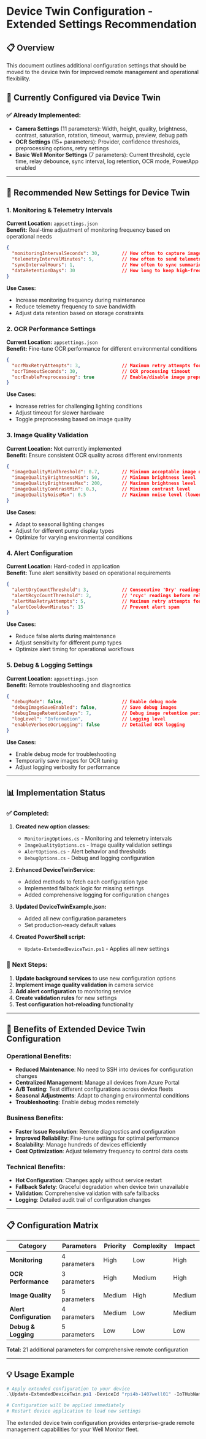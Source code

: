 # Device Twin Configuration - Extended Settings Recommendation

## 📋 Overview

This document outlines additional configuration settings that should be moved to the device twin for improved remote management and operational flexibility.

## 🎯 **Currently Configured via Device Twin**

### ✅ **Already Implemented:**
- **Camera Settings** (11 parameters): Width, height, quality, brightness, contrast, saturation, rotation, timeout, warmup, preview, debug path
- **OCR Settings** (15+ parameters): Provider, confidence thresholds, preprocessing options, retry settings
- **Basic Well Monitor Settings** (7 parameters): Current threshold, cycle time, relay debounce, sync interval, log retention, OCR mode, PowerApp enabled

---

## 🚀 **Recommended New Settings for Device Twin**

### 1. **Monitoring & Telemetry Intervals**
**Current Location:** `appsettings.json`  
**Benefit:** Real-time adjustment of monitoring frequency based on operational needs

```json
{
  "monitoringIntervalSeconds": 30,        // How often to capture images and check pump
  "telemetryIntervalMinutes": 5,          // How often to send telemetry to Azure
  "syncIntervalHours": 1,                 // How often to sync summaries
  "dataRetentionDays": 30                 // How long to keep high-frequency readings
}
```

**Use Cases:**
- Increase monitoring frequency during maintenance
- Reduce telemetry frequency to save bandwidth
- Adjust data retention based on storage constraints

### 2. **OCR Performance Settings**
**Current Location:** `appsettings.json`  
**Benefit:** Fine-tune OCR performance for different environmental conditions

```json
{
  "ocrMaxRetryAttempts": 3,               // Maximum retry attempts for failed OCR
  "ocrTimeoutSeconds": 30,                // OCR processing timeout
  "ocrEnablePreprocessing": true          // Enable/disable image preprocessing
}
```

**Use Cases:**
- Increase retries for challenging lighting conditions
- Adjust timeout for slower hardware
- Toggle preprocessing based on image quality

### 3. **Image Quality Validation**
**Current Location:** Not currently implemented  
**Benefit:** Ensure consistent OCR quality across different environments

```json
{
  "imageQualityMinThreshold": 0.7,        // Minimum acceptable image quality
  "imageQualityBrightnessMin": 50,        // Minimum brightness level
  "imageQualityBrightnessMax": 200,       // Maximum brightness level
  "imageQualityContrastMin": 0.3,         // Minimum contrast level
  "imageQualityNoiseMax": 0.5             // Maximum noise level (lower is better)
}
```

**Use Cases:**
- Adapt to seasonal lighting changes
- Adjust for different pump display types
- Optimize for varying environmental conditions

### 4. **Alert Configuration**
**Current Location:** Hard-coded in application  
**Benefit:** Tune alert sensitivity based on operational requirements

```json
{
  "alertDryCountThreshold": 3,            // Consecutive 'Dry' readings before alert
  "alertRcycCountThreshold": 2,           // 'rcyc' readings before relay action
  "alertMaxRetryAttempts": 5,             // Maximum retry attempts for failed operations
  "alertCooldownMinutes": 15              // Prevent alert spam
}
```

**Use Cases:**
- Reduce false alerts during maintenance
- Adjust sensitivity for different pump types
- Optimize alert timing for operational workflows

### 5. **Debug & Logging Settings**
**Current Location:** `appsettings.json`  
**Benefit:** Remote troubleshooting and diagnostics

```json
{
  "debugMode": false,                     // Enable debug mode
  "debugImageSaveEnabled": false,         // Save debug images
  "debugImageRetentionDays": 7,           // Debug image retention period
  "logLevel": "Information",              // Logging level
  "enableVerboseOcrLogging": false        // Detailed OCR logging
}
```

**Use Cases:**
- Enable debug mode for troubleshooting
- Temporarily save images for OCR tuning
- Adjust logging verbosity for performance

---

## 📊 **Implementation Status**

### ✅ **Completed:**
1. **Created new option classes:**
   - `MonitoringOptions.cs` - Monitoring and telemetry intervals
   - `ImageQualityOptions.cs` - Image quality validation settings
   - `AlertOptions.cs` - Alert behavior and thresholds
   - `DebugOptions.cs` - Debug and logging configuration

2. **Enhanced DeviceTwinService:**
   - Added methods to fetch each configuration type
   - Implemented fallback logic for missing settings
   - Added comprehensive logging for configuration changes

3. **Updated DeviceTwinExample.json:**
   - Added all new configuration parameters
   - Set production-ready default values

4. **Created PowerShell script:**
   - `Update-ExtendedDeviceTwin.ps1` - Applies all new settings

### 🔄 **Next Steps:**
1. **Update background services** to use new configuration options
2. **Implement image quality validation** in camera service
3. **Add alert configuration** to monitoring service
4. **Create validation rules** for new settings
5. **Test configuration hot-reloading** functionality

---

## 🎯 **Benefits of Extended Device Twin Configuration**

### **Operational Benefits:**
- **Reduced Maintenance**: No need to SSH into devices for configuration changes
- **Centralized Management**: Manage all devices from Azure Portal
- **A/B Testing**: Test different configurations across device fleets
- **Seasonal Adjustments**: Adapt to changing environmental conditions
- **Troubleshooting**: Enable debug modes remotely

### **Business Benefits:**
- **Faster Issue Resolution**: Remote diagnostics and configuration
- **Improved Reliability**: Fine-tune settings for optimal performance
- **Scalability**: Manage hundreds of devices efficiently
- **Cost Optimization**: Adjust telemetry frequency to control data costs

### **Technical Benefits:**
- **Hot Configuration**: Changes apply without service restart
- **Fallback Safety**: Graceful degradation when device twin unavailable
- **Validation**: Comprehensive validation with safe fallbacks
- **Logging**: Detailed audit trail of configuration changes

---

## 📋 **Configuration Matrix**

| Category | Parameters | Priority | Complexity | Impact |
|----------|------------|----------|------------|--------|
| **Monitoring** | 4 parameters | High | Low | High |
| **OCR Performance** | 3 parameters | High | Medium | High |
| **Image Quality** | 5 parameters | Medium | High | Medium |
| **Alert Configuration** | 4 parameters | Medium | Low | Medium |
| **Debug & Logging** | 5 parameters | Low | Low | Low |

**Total:** 21 additional parameters for comprehensive remote configuration

---

## 💡 **Usage Example**

```powershell
# Apply extended configuration to your device
.\Update-ExtendedDeviceTwin.ps1 -DeviceId "rpi4b-1407well01" -IoTHubName "your-iot-hub-name"

# Configuration will be applied immediately
# Restart device application to load new settings
```

The extended device twin configuration provides enterprise-grade remote management capabilities for your Well Monitor fleet.
